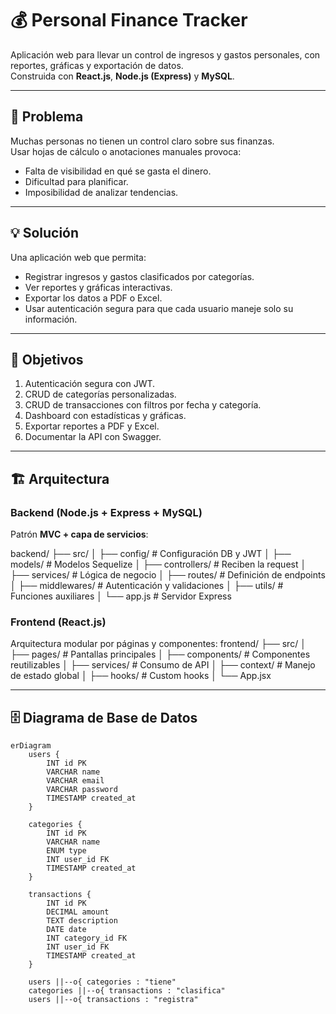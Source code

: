 # 💰 Personal Finance Tracker

Aplicación web para llevar un control de ingresos y gastos personales, con reportes, gráficas y exportación de datos.  
Construida con **React.js**, **Node.js (Express)** y **MySQL**.

---

## 🛑 Problema
Muchas personas no tienen un control claro sobre sus finanzas.  
Usar hojas de cálculo o anotaciones manuales provoca:
- Falta de visibilidad en qué se gasta el dinero.
- Dificultad para planificar.
- Imposibilidad de analizar tendencias.

---

## 💡 Solución
Una aplicación web que permita:
- Registrar ingresos y gastos clasificados por categorías.
- Ver reportes y gráficas interactivas.
- Exportar los datos a PDF o Excel.
- Usar autenticación segura para que cada usuario maneje solo su información.

---

## 🎯 Objetivos
1. Autenticación segura con JWT.
2. CRUD de categorías personalizadas.
3. CRUD de transacciones con filtros por fecha y categoría.
4. Dashboard con estadísticas y gráficas.
5. Exportar reportes a PDF y Excel.
6. Documentar la API con Swagger.

---

## 🏗 Arquitectura

### Backend (Node.js + Express + MySQL)
Patrón **MVC + capa de servicios**:

backend/
├── src/
│ ├── config/ # Configuración DB y JWT
│ ├── models/ # Modelos Sequelize
│ ├── controllers/ # Reciben la request
│ ├── services/ # Lógica de negocio
│ ├── routes/ # Definición de endpoints
│ ├── middlewares/ # Autenticación y validaciones
│ ├── utils/ # Funciones auxiliares
│ └── app.js # Servidor Express

### Frontend (React.js)
Arquitectura modular por páginas y componentes:
frontend/
├── src/
│ ├── pages/ # Pantallas principales
│ ├── components/ # Componentes reutilizables
│ ├── services/ # Consumo de API
│ ├── context/ # Manejo de estado global
│ ├── hooks/ # Custom hooks
│ └── App.jsx

---

## 🗄 Diagrama de Base de Datos

```mermaid
erDiagram
    users {
        INT id PK
        VARCHAR name
        VARCHAR email
        VARCHAR password
        TIMESTAMP created_at
    }

    categories {
        INT id PK
        VARCHAR name
        ENUM type
        INT user_id FK
        TIMESTAMP created_at
    }

    transactions {
        INT id PK
        DECIMAL amount
        TEXT description
        DATE date
        INT category_id FK
        INT user_id FK
        TIMESTAMP created_at
    }

    users ||--o{ categories : "tiene"
    categories ||--o{ transactions : "clasifica"
    users ||--o{ transactions : "registra"
